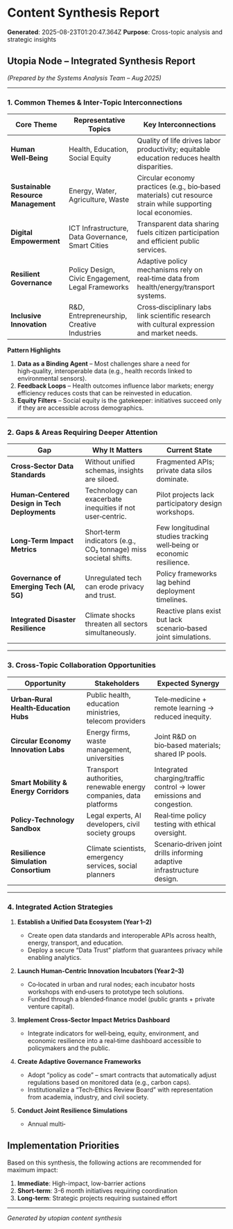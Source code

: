 # Content Synthesis Report

**Generated**: 2025-08-23T01:20:47.364Z
**Purpose**: Cross-topic analysis and strategic insights

## Utopia Node – Integrated Synthesis Report  
*(Prepared by the Systems Analysis Team – Aug 2025)*  

---

### 1. Common Themes & Inter‑Topic Interconnections  

| Core Theme | Representative Topics | Key Interconnections |
|------------|------------------------|----------------------|
| **Human Well‑Being** | Health, Education, Social Equity | Quality of life drives labor productivity; equitable education reduces health disparities. |
| **Sustainable Resource Management** | Energy, Water, Agriculture, Waste | Circular economy practices (e.g., bio‑based materials) cut resource strain while supporting local economies. |
| **Digital Empowerment** | ICT Infrastructure, Data Governance, Smart Cities | Transparent data sharing fuels citizen participation and efficient public services. |
| **Resilient Governance** | Policy Design, Civic Engagement, Legal Frameworks | Adaptive policy mechanisms rely on real‑time data from health/energy/transport systems. |
| **Inclusive Innovation** | R&D, Entrepreneurship, Creative Industries | Cross‑disciplinary labs link scientific research with cultural expression and market needs. |

**Pattern Highlights**

1. **Data as a Binding Agent** – Most challenges share a need for high‑quality, interoperable data (e.g., health records linked to environmental sensors).  
2. **Feedback Loops** – Health outcomes influence labor markets; energy efficiency reduces costs that can be reinvested in education.  
3. **Equity Filters** – Social equity is the gatekeeper: initiatives succeed only if they are accessible across demographics.

---

### 2. Gaps & Areas Requiring Deeper Attention  

| Gap | Why It Matters | Current State |
|-----|----------------|---------------|
| **Cross‑Sector Data Standards** | Without unified schemas, insights are siloed. | Fragmented APIs; private data silos dominate. |
| **Human‑Centered Design in Tech Deployments** | Technology can exacerbate inequities if not user‑centric. | Pilot projects lack participatory design workshops. |
| **Long‑Term Impact Metrics** | Short‑term indicators (e.g., CO₂ tonnage) miss societal shifts. | Few longitudinal studies tracking well‑being or economic resilience. |
| **Governance of Emerging Tech (AI, 5G)** | Unregulated tech can erode privacy and trust. | Policy frameworks lag behind deployment timelines. |
| **Integrated Disaster Resilience** | Climate shocks threaten all sectors simultaneously. | Reactive plans exist but lack scenario‑based joint simulations. |

---

### 3. Cross‑Topic Collaboration Opportunities  

| Opportunity | Stakeholders | Expected Synergy |
|-------------|--------------|------------------|
| **Urban‑Rural Health‑Education Hubs** | Public health, education ministries, telecom providers | Tele‑medicine + remote learning → reduced inequity. |
| **Circular Economy Innovation Labs** | Energy firms, waste management, universities | Joint R&D on bio‑based materials; shared IP pools. |
| **Smart Mobility & Energy Corridors** | Transport authorities, renewable energy companies, data platforms | Integrated charging/traffic control → lower emissions and congestion. |
| **Policy‑Technology Sandbox** | Legal experts, AI developers, civil society groups | Real‑time policy testing with ethical oversight. |
| **Resilience Simulation Consortium** | Climate scientists, emergency services, social planners | Scenario‑driven joint drills informing adaptive infrastructure design. |

---

### 4. Integrated Action Strategies  

1. **Establish a Unified Data Ecosystem (Year 1–2)**  
   * Create open data standards and interoperable APIs across health, energy, transport, and education.  
   * Deploy a secure “Data Trust” platform that guarantees privacy while enabling analytics.

2. **Launch Human‑Centric Innovation Incubators (Year 2–3)**  
   * Co‑located in urban and rural nodes; each incubator hosts workshops with end‑users to prototype tech solutions.  
   * Funded through a blended‑finance model (public grants + private venture capital).

3. **Implement Cross‑Sector Impact Metrics Dashboard**  
   * Integrate indicators for well‑being, equity, environment, and economic resilience into a real‑time dashboard accessible to policymakers and the public.

4. **Create Adaptive Governance Frameworks**  
   * Adopt “policy as code” – smart contracts that automatically adjust regulations based on monitored data (e.g., carbon caps).  
   * Institutionalize a “Tech‑Ethics Review Board” with representation from academia, industry, and civil society.

5. **Conduct Joint Resilience Simulations**  
   * Annual multi‑

## Implementation Priorities
Based on this synthesis, the following actions are recommended for maximum impact:

1. **Immediate**: High-impact, low-barrier actions
2. **Short-term**: 3-6 month initiatives requiring coordination
3. **Long-term**: Strategic projects requiring sustained effort

---
*Generated by utopian content synthesis*

